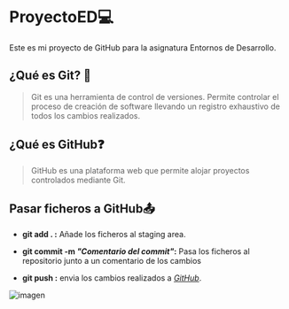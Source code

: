 # **ProyectoED**💻
Este es mi proyecto de GitHub para la asignatura Entornos de Desarrollo.

## **¿Qué es Git?** 🤔
>Git es una herramienta de control de versiones. Permite controlar el
proceso de creación de software llevando un registro exhaustivo de todos
los cambios realizados.

## **¿Qué es GitHub❓**
>GitHub es una plataforma web que permite alojar proyectos controlados
mediante Git.


## **Pasar ficheros a GitHub📤**
- **git add . :** Añade los ficheros al staging area.

- **git commit -m *"Comentario del commit"*:** Pasa los ficheros al repositorio junto a un comentario de los cambios

- **git push :** envia los cambios realizados a *[GitHub](https://github.com/)*.

![imagen](https://i.stack.imgur.com/hZxlz.png)